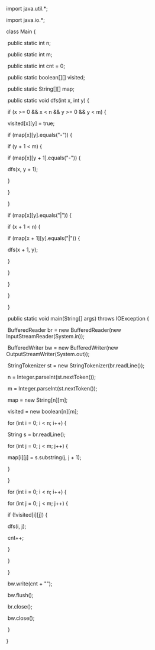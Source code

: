 import java.util.*;

import java.io.*;

class Main {

​    public static int n;

​    public static int m;

​    public static int cnt = 0;

​    public static boolean[][] visited;

​    public static String[][] map;

​    public static void dfs(int x, int y) {

​        if (x >= 0 && x < n && y >= 0 && y < m) {

​            visited[x][y] = true;

​            if (map[x][y].equals("-")) {

​                if (y + 1 < m) {

​                    if (map[x][y + 1].equals("-")) {

​                        dfs(x, y + 1);

​                    }

​                }

​            }

​            if (map[x][y].equals("|")) {

​                if (x + 1 < n) {

​                    if (map[x + 1][y].equals("|")) {

​                        dfs(x + 1, y);

​                    }

​                }

​            }

​        }

​    }

​    public static void main(String[] args) throws IOException {

​        BufferedReader br = new BufferedReader(new InputStreamReader(System.in));

​        BufferedWriter bw = new BufferedWriter(new OutputStreamWriter(System.out));

​        StringTokenizer st = new StringTokenizer(br.readLine());

​        n = Integer.parseInt(st.nextToken());

​        m = Integer.parseInt(st.nextToken());

​        map = new String[n][m];

​        visited = new boolean[n][m];

​        for (int i = 0; i < n; i++) {

​            String s = br.readLine();

​            for (int j = 0; j < m; j++) {

​                map[i][j] = s.substring(j, j + 1);

​            }

​        }

​        for (int i = 0; i < n; i++) {

​            for (int j = 0; j < m; j++) {

​                if (!visited[i][j]) {

​                    dfs(i, j);

​                    cnt++;

​                }

​            }

​        }

​        bw.write(cnt + "");

​        bw.flush();

​        br.close();

​        bw.close();

​    }

}